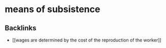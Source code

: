 # means of subsistence



## Backlinks

-   [[wages are determined by the cost of the reproduction of the worker]]
